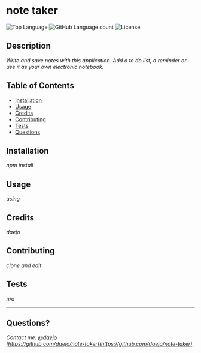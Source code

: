 # note taker
  ![Top Language](https://img.shields.io/github/languages/top/daejo/note-taker)
  ![GitHub Language count](https://img.shields.io/github/languages/count/daejo/note-taker)
  ![License](https://img.shields.io/badge/license-MIT_License-green.svg)

  ## Description 

  _Write and save notes with this application. Add a to do list, a reminder or use it as your own electronic notebook._
 
  ## Table of Contents

  * [Installation](#installation)
  * [Usage](#usage)
  * [Credits](#credits)
  * [Contributing](#contributing)
  * [Tests](#tests)
  * [Questions](#questions)
  

  ## Installation

  _npm install_


  ## Usage 

  _using_ 


  ## Credits

  _daejo_


  ## Contributing

  _clone and edit_


  ## Tests

  _n/a_

  ---
  ## Questions?
  _Contact me:_
  _[@daejo](github.com/daejo)_  
  _[https://github.com/daejo/note-taker](https://github.com/daejo/note-taker)_  
  
